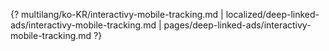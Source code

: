{? multilang/ko-KR/interactivy-mobile-tracking.md | localized/deep-linked-ads/interactivy-mobile-tracking.md | pages/deep-linked-ads/interactivy-mobile-tracking.md ?}
